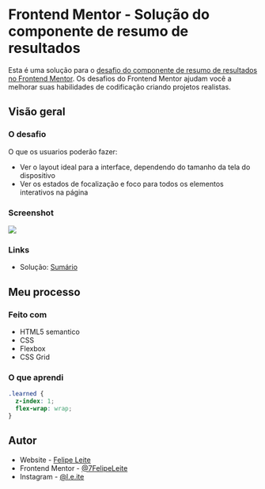 # Frontend Mentor - Solução do componente de resumo de resultados

Esta é uma solução para o [desafio do componente de resumo de resultados no Frontend Mentor](https://www.frontendmentor.io/challenges/results-summary-component-CE_K6s0maV). Os desafios do Frontend Mentor ajudam você a melhorar suas habilidades de codificação criando projetos realistas.

## Visão geral

### O desafio

O que os usuarios poderão fazer:

- Ver o layout ideal para a interface, dependendo do tamanho da tela do dispositivo
- Ver os estados de focalização e foco para todos os elementos interativos na página

### Screenshot

![](./screenshot.jpg)
<!--aqui vaiduas imagens, a do PC e a do mobile do projeto dentro de uma div centralizado-->
### Links
- Solução: [Sumário](https://7felipeleite.github.io/projetcs-frontend-mentor/summary/)

## Meu processo

### Feito com

- HTML5 semantico
- CSS
- Flexbox
- CSS Grid


### O que aprendi

```css
.learned {
  z-index: 1;
  flex-wrap: wrap;
}
```

## Autor

- Website - [Felipe Leite](https://github.com/7FelipeLeite)
- Frontend Mentor - [@7FelipeLeite](https://www.frontendmentor.io/profile/7FelipeLeite)
- Instagram - [@l.e.ite](https://www.instagram.com/l.e.ite)
